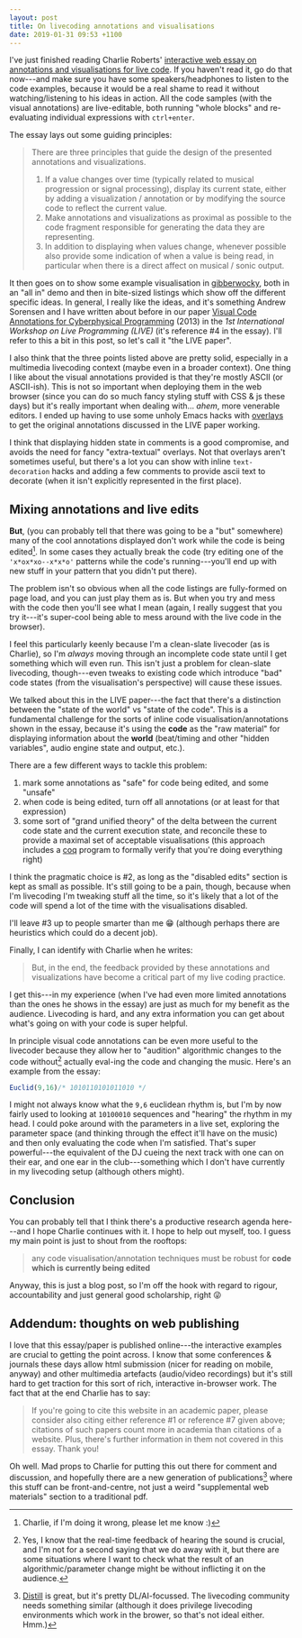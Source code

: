 ```yaml
---
layout: post
title: On livecoding annotations and visualisations
date: 2019-01-31 09:53 +1100
---
```


I've just finished reading Charlie Roberts' [interactive web essay on
annotations and visualisations for live
code](https://charlieroberts.github.io/annotationsAndVisualizations/). If you
haven't read it, go do that now---and make sure you have some
speakers/headphones to listen to the code examples, because it would be a real
shame to read it without watching/listening to his ideas in action. All the code
samples (with the visual annotations) are live-editable, both running "whole
blocks" and re-evaluating individual expressions with `ctrl+enter`.

The essay lays out some guiding principles:

> There are three principles that guide the design of the presented annotations
> and visualizations.
>
> 1. If a value changes over time (typically related to musical progression or
>    signal processing), display its current state, either by adding a
>    visualization / annotation or by modifying the source code to reflect the
>    current value.
> 2. Make annotations and visualizations as proximal as possible to the code
>    fragment responsible for generating the data they are representing.
> 3. In addition to displaying when values change, whenever possible also provide
>    some indication of when a value is being read, in particular when there is a
>    direct affect on musical / sonic output.

It then goes on to show some example visualisation in
[gibberwocky](http://gibberwocky.cc/), both in an "all in" demo and then in
bite-sized listings which show off the different specific ideas. In general, I
really like the ideas, and it's something Andrew Sorensen and I have written
about before in our paper [Visual Code Annotations for Cyberphysical
Programming](https://doi.org/10.1109/LIVE.2013.6617345) (2013) in the *1st
International Workshop on Live Programming (LIVE)* (it's reference
#4 in the essay). I'll refer to this a bit in this post, so let's call it "the
LIVE paper".

I also think that the three points listed above are pretty solid, especially in
a multimedia livecoding context (maybe even in a broader context). One thing I
like about the visual annotations provided is that they're mostly ASCII (or
ASCII-ish). This is not so important when deploying them in the web browser
(since you can do so much fancy styling stuff with CSS & js these days) but it's
really important when dealing with... *ahem*, more venerable editors. I ended up
having to use some unholy Emacs hacks with
[overlays](https://www.gnu.org/software/emacs/manual/html_node/elisp/Overlays.html)
to get the original annotations discussed in the LIVE paper working.

I think that displaying hidden state in comments is a good compromise, and
avoids the need for fancy "extra-textual" overlays. Not that overlays aren't
sometimes useful, but there's a lot you can show with inline `text-decoration`
hacks and adding a few comments to provide ascii text to decorate (when it isn't
explicitly represented in the first place).

## Mixing annotations and live edits

**But**, (you can probably tell that there was going to be a "but" somewhere)
many of the cool annotations displayed don't work while the code is being
edited[^broken]. In some cases they actually break the code (try editing one of
the `'x*ox*xo--x*x*o'` patterns while the code's running---you'll end up with
new stuff in your pattern that you didn't put there).

[^broken]: Charlie, if I'm doing it wrong, please let me know :)

The problem isn't so obvious when all the code listings are fully-formed on page
load, and you can just play them as is. But when you try and mess with the code
then you'll see what I mean (again, I really suggest that you try it---it's
super-cool being able to mess around with the live code in the browser).

I feel this particularly keenly because I'm a clean-slate livecoder (as is
Charlie), so I'm *always* moving through an incomplete code state until I get
something which will even run. This isn't just a problem for clean-slate
livecoding, though---even tweaks to existing code which introduce "bad" code
states (from the visualisation's perspective) will cause these issues.

We talked about this in the LIVE paper---the fact that there's a distinction
between the "state of the world" vs "state of the code". This is a fundamental
challenge for the sorts of inline code visualisation/annotations shown in the
essay, because it's using the **code** as the "raw material" for displaying
information about the **world** (beat/timing and other "hidden variables", audio
engine state and output, etc.).

There are a few different ways to tackle this problem:

1. mark some annotations as "safe" for code being edited, and some "unsafe"
2. when code is being edited, turn off all annotations (or at least for that
   expression)
3. some sort of "grand unified theory" of the delta between the current code
   state and the current execution state, and reconcile these to provide a
   maximal set of acceptable visualisations (this approach includes a
   [coq](https://coq.inria.fr/) program to formally verify that you're doing
   everything right)

I think the pragmatic choice is #2, as long as the "disabled edits" section is
kept as small as possible. It's still going to be a pain, though, because when
I'm livecoding I'm tweaking stuff all the time, so it's likely that a lot of the
code will spend a lot of the time with the visualisations disabled.

I'll leave #3 up to people smarter than me 😁 (although perhaps there are
heuristics which could do a decent job).

Finally, I can identify with Charlie when he writes:

> But, in the end, the feedback provided by these annotations and visualizations
> have become a critical part of my live coding practice.

I get this---in my experience (when I've had even more limited annotations than
the ones he shows in the essay) are just as much for my benefit as the audience.
Livecoding is hard, and any extra information you can get about what's going on
with your code is super helpful. 

In principle visual code annotations can be even more useful to the livecoder
because they allow her to "audition" algorithmic changes to the code
without[^feedback] actually eval-ing the code and changing the music. Here's an
example from the essay:

```js
Euclid(9,16)/* 1010110101011010 */ 
```

I might not always know what the `9,6` euclidean rhythm is, but I'm by now
fairly used to looking at `10100010` sequences and "hearing" the rhythm in my
head. I could poke around with the parameters in a live set, exploring the
parameter space (and thinking through the effect it'll have on the music) and
then only evaluating the code when I'm satisfied. That's super powerful---the
equivalent of the DJ cueing the next track with one can on their ear, and one
ear in the club---something which I don't have currently in my livecoding setup
(although others might).

[^feedback]:
    Yes, I know that the real-time feedback of hearing the sound is crucial, and
    I'm not for a second saying that we do away with it, but there are some
    situations where I want to check what the result of an algorithmic/parameter
    change might be without inflicting it on the audience.

## Conclusion

You can probably tell that I think there's a productive research agenda
here---and I hope Charlie continues with it. I hope to help out myself, too. I
guess my main point is just to shout from the rooftops:

> any code visualisation/annotation techniques must be robust for **code which is
> currently being edited**

Anyway, this is just a blog post, so I'm off the hook with regard to rigour,
accountability and just general good scholarship, right 😜

## Addendum: thoughts on web publishing

I love that this essay/paper is published online---the interactive examples are
crucial to getting the point across. I know that some conferences & journals
these days allow html submission (nicer for reading on mobile, anyway) and other
multimedia artefacts (audio/video recordings) but it's still hard to get
traction for this sort of rich, interactive in-browser work. The fact that at
the end Charlie has to say:

> If you're going to cite this website in an academic paper, please consider
> also citing either reference #1 or reference #7 given above; citations of such
> papers count more in academia than citations of a website. Plus, there's
> further information in them not covered in this essay. Thank you!

Oh well. Mad props to Charlie for putting this out there for comment and
discussion, and hopefully there are a new generation of publications[^distill]
where this stuff can be front-and-centre, not just a weird "supplemental web
materials" section to a traditional pdf.

[^distill]:
    [Distill](https://distill.pub/) is great, but it's pretty DL/AI-focussed.
    The livecoding community needs something similar (although it does
    privilege livecoding environments which work in the brower, so that's not
    ideal either. Hmm.)
